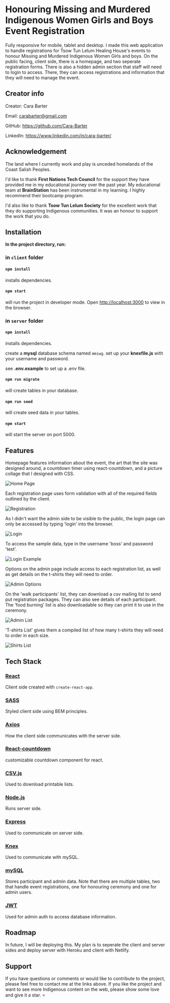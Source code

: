 # Honouring Missing and Murdered Indigenous Women Girls and Boys Event Registration

Fully responsive for mobile, tablet and desktop. I made this web application to handle registrations for Tsow Tun Lelum Healing House's events to honour Missing and Murdered Indigenous Women Girls and boys. On the public facing, client side, there is a homepage, and two seperate registration forms. There is also a hidden admin section that staff will need to login to access. There, they can access registrations and information that they will need to manage the event.

## Creator info

Creator: Cara Barter

Email: carabarter@gmail.com

GitHub: https://github.com/Cara-Barter

LinkedIn: https://www.linkedin.com/in/cara-barter/

## Acknowledgement

The land where I currently work and play is unceded homelands of the Coast Salish Peoples. 

I'd like to thank **First Nations Tech Council** for the support they have provided me in my educational journey over the past year.  My educational team at **BrainStation** has been instrumental in my learning. I highly recommend their bootcamp program.

I'd also like to thank **Tsow Tun Lelum Society** for the excellent work that they do supporting Indigenous communities.  It was an honour to support the work that you do.

## Installation

**In the project directory, run:**

### in `client` folder

#### `npm install` 
installs dependencies.

#### `npm start`
will run the project in developer mode.
Open [http://localhost:3000](http://localhost:3000) to view in the browser. 

### in `server` folder

#### `npm install`
installs dependencies.

create a **mysql** database schema named `mmiwg`.
set up your **knexfile.js** with your username and password. 

see **.env.example** to set up a .env file.

#### `npm run migrate`
will create tables in your database.

#### `npm run seed`
will create seed data in your tables. 

#### `npm start`
will start the server on port 5000.

## Features

Homepage features information about the event, the art that the site was designed around, a countdown timer using react-countdown, and a picture collage that I designed with CSS.

![Home Page](./server/public/readme-screens/mmiwg-hompage.PNG)

Each registration page uses form validation with all of the required fields outlined by the client.

![Registration](./server/public/readme-screens/mmiwg-registration.PNG)

As I didn't want the admin side to be visible to the public, the login page can only be accessed by typing 'login' into the browser.

![Login](./server/public/readme-screens/login.PNG)

To access the sample data, type in the username 'boss' and password 'test'.

![Login Example](./server/public/readme-screens/login-example.PNG)

Options on the admin page include access to each registration list, as well as get details on the t-shirts they will need to order.

![Admin Options](./server/public/readme-screens/admin.PNG)

On the 'walk participants' list, they can download a csv mailing list to send put registration packages. They can also see details of each participant. The 'food burning' list is also downloadable so they can print it to use in the ceremony.

![Admin List](./server/public/readme-screens/admin-options.PNG)

'T-shirts List' gives them a compiled list of how many t-shirts they will need to order in each size.

![Shirts List](./server/public/readme-screens/shirts.PNG)

## Tech Stack

### [React](https://reactjs.org/)
Client side created with `create-react-app`.

### [SASS](https://sass-lang.com/)
Styled client side using BEM principles.

### [Axios](https://axios-http.com/)
How the client side communicates with the server side.

### [React-countdown](https://www.npmjs.com/package/react-countdown)
customizable countdown component for react.

### [CSV.js](https://csv.js.org)
Used to download printable lists.

### [Node.js](https://nodejs.org/en/)
Runs server side.

### [Express](http://expressjs.com/)
Used to communicate on server side.

### [Knex](http://knexjs.org//)
Used to communicate with mySQL.

### [mySQL](https://www.mysql.com/)
Stores participant and admin data. Note that there are multiple tables, two that handle event registrations, one for honouring ceremony and one for admin users.

### [JWT](https://jwt.io/)
Used for admin auth to access database information.

## Roadmap

In future, I will be deploying this. My plan is to seperate the client and server sides and deploy server with Heroku and client with Netlify.

## Support

If you have questions or comments or would like to contribute to the project, please feel free to contact me at the links above. If you like the project and want to see more Indigenous content on the web, please show some love and give it a star. :star: